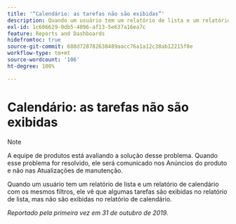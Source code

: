 ```yaml
---
title: '“Calendário: as tarefas não são exibidas”'
description: Quando um usuário tem um relatório de lista e um relatório de calendário com os mesmos filtros, ele vê que algumas tarefas são exibidas no relatório de lista, mas não são exibidas no relatório de calendário.
exl-id: 1c606629-0db5-4096-af13-5e637a16ea7c
feature: Reports and Dashboards
hidefromtoc: true
source-git-commit: 688d728782638489aacc76a1a12c38ab12215f8e
workflow-type: tm+mt
source-wordcount: '106'
ht-degree: 100%

---
```


# Calendário: as tarefas não são exibidas

>[!NOTE]
>
>A equipe de produtos está avaliando a solução desse problema. Quando esse problema for resolvido, ele será comunicado nos Anúncios do produto e não nas Atualizações de manutenção.

Quando um usuário tem um relatório de lista e um relatório de calendário com os mesmos filtros, ele vê que algumas tarefas são exibidas no relatório de lista, mas não são exibidas no relatório de calendário.

_Reportado pela primeira vez em 31 de outubro de 2019._
